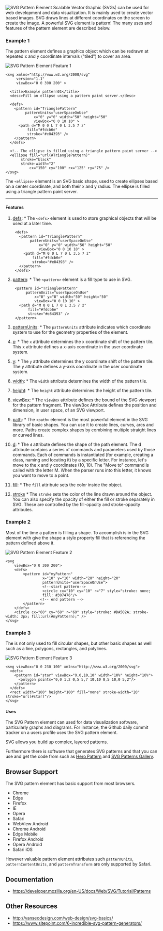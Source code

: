 ![SVG Pattern Element](projectHeader.png "SVG Pattern Element")
Scalable Vector Graphic (SVGs) can be used for web development and data visualization. It is mainly used to create vector based images. SVG draws lines at different coordinates on the screen to create the image. A powerful SVG element is pattern! The many uses and features of the pattern element are described below.

### Example 1
The pattern element defines a graphics object which can be redrawn at repeated x and y coordinate intervals ("tiled") to cover an area.

![SVG Pattern Element Feature 1](feature-1.png "Feature 1 Test")

    <svg xmlns="http://www.w3.org/2000/svg"
         version="1.1"
         viewBox="0 0 300 200" >

      <title>Example pattern01</title>
      <desc>Fill an ellipse using a pattern paint server.</desc>

      <defs>
        <pattern id="TrianglePattern"
             patternUnits="userSpaceOnUse"
                 x="0" y="0" width="50" height="50"
                 viewBox="0 0 10 10" >
          <path d="M 0 0 L 7 0 L 3.5 7 z"
              fill="#fdcb6e"
              stroke="#e84393" />
        </pattern>
      </defs>

      <!-- The ellipse is filled using a triangle pattern paint server -->
      <ellipse fill="url(#TrianglePattern)"
           stroke="black"
           stroke-width="2"
               cx="150" cy="100" rx="125" ry="75" />
    </svg>

The `<ellipse>` element is an SVG basic shape, used to create
ellipses based on a center coordinate, and both their x and y radius. The ellipse is filled using a triangle pattern paint server.

----
#### Features
1. [defs](https://developer.mozilla.org/en-US/docs/Web/SVG/Element/defs):
        * The `<defs>` element is used to store graphical objects that will be used at a later time.

        <defs>
          <pattern id="TrianglePattern"
               patternUnits="userSpaceOnUse"
                   x="0" y="0" width="50" height="50"
                   viewBox="0 0 10 10" >
            <path d="M 0 0 L 7 0 L 3.5 7 z"
                fill="#fdcb6e"
                stroke="#e84393" />
          </pattern>
        </defs>

2. [pattern](https://developer.mozilla.org/en-US/docs/Web/SVG/Element/pattern):
        * The `<pattern>` element is a fill type to use in SVG.

        <pattern id="TrianglePattern"
             patternUnits="userSpaceOnUse"
                 x="0" y="0" width="50" height="50"
                 viewBox="0 0 10 10" >
          <path d="M 0 0 L 7 0 L 3.5 7 z"
              fill="#fdcb6e"
              stroke="#e84393" />
        </pattern>

3. [patternUnits](https://developer.mozilla.org/en-US/docs/Web/SVG/Attribute/patternUnits):
        * The `patternUnits` attribute indicates which coordinate system to use for the geometry properties of the <pattern> element.


4. [x](https://developer.mozilla.org/en-US/docs/Web/SVG/Attribute/x):
        * The `x` attribute determines the x coordinate shift
        of the pattern tile. This x attribute defines a x-axis
        coordinate in the user coordinate system.

5. [y](https://developer.mozilla.org/en-US/docs/Web/SVG/Attribute/y):
        * The `y` attribute determines the y coordinate shift
        of the pattern tile. The y attribute defines a y-axis
        coordinate in the user coordinate system.


6. [width](https://developer.mozilla.org/en-US/docs/Web/SVG/Attribute/width):
        * The `width` attribute determines the width of the
        pattern tile.

7. [height](https://developer.mozilla.org/en-US/docs/Web/SVG/Attribute/width):
        * The `height` attribute determines the height of the
        pattern tile.

8. [viewBox](https://developer.mozilla.org/en-US/docs/Web/SVG/Attribute/viewBox):
        * The `viewBox` attribute defines the bound of the SVG
        viewport for the pattern fragment. The viewBox Attribute
        defines the position and dimension, in user space, of
        an SVG viewport.

9. [path](https://developer.mozilla.org/en-US/docs/Web/SVG/Tutorial/Paths):
        * The `<path>` element is the most powerful element in
        the SVG library of basic shapes. You can use it to create
        lines, curves, arcs and more. Paths create complex shapes
        by combining multiple straight lines or curved lines.

10. [d](https://developer.mozilla.org/en-US/docs/Web/SVG/Attribute/d):
        * The `d` attribute defines the shape of the path element. The d attribute contains a series of commands and parameters used by those commands. Each of commands is instantiated (for example, creating a class, naming and locating it) by a specific letter. For instance, let's move to the x and y coordinates (10, 10). The "Move to" command is called with the letter M. When the parser runs into this letter, it knows you want to move to a point.

11. [fill](https://developer.mozilla.org/en-US/docs/Web/SVG/Tutorial/Fills_and_Strokes):
        * The `fill` attribute sets the color inside the object.

12. [stroke](https://developer.mozilla.org/en-US/docs/Web/SVG/Tutorial/Fills_and_Strokes)
        * The `stroke` sets the color of the line drawn
        around the object. You can also specify the opacity
        of either the fill or stroke separately in SVG. These
        are controlled by the fill-opacity and stroke-opacity
        attributes.


### Example 2
Most of the time a pattern is filling a shape. To
accomplish is in the SVG element with give the shape a style property fill
that is referencing the pattern defined above it.

![SVG Pattern Element Feature 2](feature-2.png "Feature 2 Test")

    <svg
        viewBox="0 0 300 200">
        <defs>
            <pattern id="myPattern"
                     x="10" y="10" width="20" height="20"
                     patternUnits="userSpaceOnUse">
                     <!--start pattern-->
                     <circle cx="10" cy="10" r="7" style="stroke: none;
                     fill: #307476"/>
                    <!-- end pattern -->
            </pattern>
        </defs>
        <circle cx="60" cy="60" r="60" style="stroke: #DA502A; stroke-width: 3px; fill:url(#myPattern);" />
    </svg>

### Example 3
The is not only used to fill circular shapes, but
other basic shapes as well such as a line, polygons, rectangles, and polylines.

![SVG Pattern Element Feature 3](feature-3.png "Feature 3 Test")

    <svg viewBox="0 0 230 100" xmlns="http://www.w3.org/2000/svg">
      <defs>
        <pattern id="star" viewBox="0,0,10,10" width="10%" height="10%">
          <polygon points="0,0 1,2 0,5 5,7 10,10 8,5 10,0 5,2"/>
        </pattern>
      </defs>
      <rect width="100" height="100" fill="none" stroke-width="20" stroke="url(#star)"/>
    </svg>




#### Uses
The SVG Pattern element can used for data visualization software, particularly
graphs and diagrams. For instance, the Github daily commit tracker on a users profile
uses the SVG pattern element.

SVG allows you build up complex, layered patterns.

Furthermore there is software that generates SVG patterns and that you can use and get the code from such as  [Hero Pattern](http://www.heropatterns.com/) and [SVG Patterns Gallery](https://philiprogers.com/svgpatterns/).

## Browser Support
The SVG pattern element has basic support from most browsers.
- Chrome
- Edge
- Firefox
- IE
- Opera
- Safari
- WebView Android
- Chrome Android
- Edge Mobile
- Firefox Android
- Opera Android
- Safari iOS

However valuable pattern element attributes such `patternUnits`, `patternContentUnits`, and `patternTransform` are only supported by Safari.

## Documentation
- https://developer.mozilla.org/en-US/docs/Web/SVG/Tutorial/Patterns

## Other Resources
- http://vanseodesign.com/web-design/svg-basics/
- https://www.sitepoint.com/6-incredible-svg-pattern-generators/
